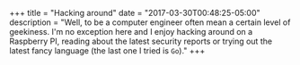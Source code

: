+++
title = "Hacking around"
date = "2017-03-30T00:48:25-05:00"
description = "Well, to be a computer engineer often mean a certain level of geekiness. I'm no exception here and I enjoy hacking around on a Raspberry PI, reading about the latest security reports or trying out the latest fancy language (the last one I tried is `Go`)."
+++
